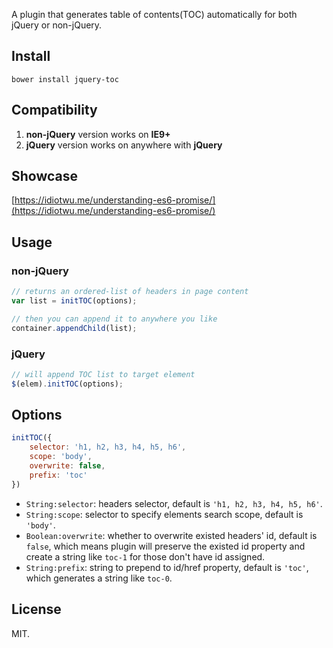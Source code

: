 A plugin that generates table of contents(TOC) automatically for both jQuery or non-jQuery.

## Install

```
bower install jquery-toc
```

## Compatibility

1. **non-jQuery** version works on **IE9+**
2. **jQuery** version works on anywhere with **jQuery**

## Showcase
[https://idiotwu.me/understanding-es6-promise/](https://idiotwu.me/understanding-es6-promise/) 

## Usage

### non-jQuery

```javascript
// returns an ordered-list of headers in page content
var list = initTOC(options);

// then you can append it to anywhere you like
container.appendChild(list);
```

### jQuery

```javascript
// will append TOC list to target element
$(elem).initTOC(options);
```

## Options

```javascript
initTOC({
    selector: 'h1, h2, h3, h4, h5, h6',
    scope: 'body',
    overwrite: false,
    prefix: 'toc'
})
```

- `String:selector`: headers selector, default is `'h1, h2, h3, h4, h5, h6'`.
- `String:scope`: selector to specify elements search scope, default is `'body'`.
- `Boolean:overwrite`: whether to overwrite existed headers' id, default is `false`, which means plugin will preserve the existed id property and create a string like `toc-1` for those don't have id assigned.
- `String:prefix`: string to prepend to id/href property, default is `'toc'`, which generates a string like `toc-0`.

## License
MIT.